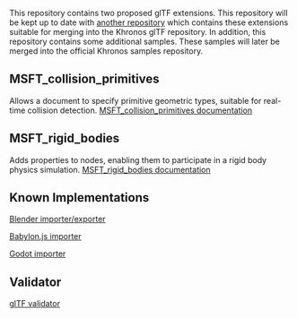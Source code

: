This repository contains two proposed glTF extensions.
This repository will be kept up to date with [another repository](https://github.com/eoineoineoin/glTF) which contains these extensions suitable for merging into the Khronos glTF repository. In addition, this repository contains some additional samples. These samples will later be merged into the official Khronos samples repository.

## MSFT_collision_primitives

Allows a document to specify primitive geometric types, suitable for real-time collision detection.
[MSFT_collision_primitives documentation](MSFT_collision_primitives)

## MSFT_rigid_bodies

Adds properties to nodes, enabling them to participate in a rigid body physics simulation.
[MSFT_rigid_bodies documentation](MSFT_rigid_bodies)

## Known Implementations

[Blender importer/exporter](https://github.com/eoineoineoin/glTF_Physics_Blender_Exporter)

[Babylon.js importer](https://github.com/eoineoineoin/glTF_Physics_Babylon)

[Godot importer](https://github.com/eoineoineoin/glTF_Physics_Godot_Importer)

## Validator

[glTF validator](https://github.com/eoineoineoin/glTF-Validator)
